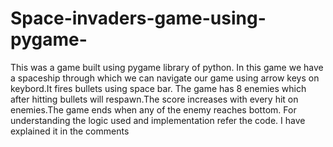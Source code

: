 # Space-invaders-game-using-pygame-
This was a game built using pygame library of python. In this game we have a spaceship through which we can navigate our game using arrow keys on keybord.It fires bullets using space bar. The game has 8 enemies which after hitting bullets will respawn.The score increases with every hit on enemies.The game ends when any of the enemy reaches bottom. 
For understanding the logic used and implementation refer the code. I have explained it in the comments
